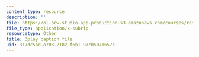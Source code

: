 ```yaml
---
content_type: resource
description: ''
file: https://ol-ocw-studio-app-production.s3.amazonaws.com/courses/res-6-012-introduction-to-probability-spring-2018/317dc5ada7032182f6b197c05071657c_ArfHGPHL8kU.srt
file_type: application/x-subrip
resourcetype: Other
title: 3play caption file
uid: 317dc5ad-a703-2182-f6b1-97c05071657c
---
```

